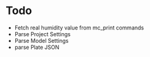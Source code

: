 # Todo

- Fetch real humidity value from mc_print commands
- Parse Project Settings
- Parse Model Settings
- parse Plate JSON
